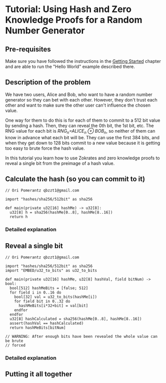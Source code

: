 # Tutorial: Using Hash and Zero Knowledge Proofs for a Random Number Generator

## Pre-requisites

Make sure you have followed the instructions in the [Getting Started](gettingstarted.md) chapter and are able to run the "Hello World" example described there.

## Description of the problem

We have two users, Alice and Bob, who want to have a random number generator so they can bet with each other. However, they don't trust each other
and want to make sure the other user can't influence the chosen value.

One way for them to do this is for each of them to commit to a 512 bit value by sending a hash. Then, they can reveal the 0th bit, the 1st bit, etc. The RNG value for 
each bit is *RNG<sub>n</sub>=ALICE<sub>n</sub> &oplus; BOB<sub>n</sub>*, so neither of them can know in advance what each bit will be. They can use the first 384 bits,
and when they get down to 128 bits commit to a new value because it is getting too easy to brute force the hash value.

In this tutorial you learn how to use Zokrates and zero knowledge proofs to reveal a single bit from the preimage of a hash value.

## Calculate the hash (so you can commit to it)

```
// Ori Pomerantz qbzzt1@gmail.com

import "hashes/sha256/512bit" as sha256

def main(private u32[16] hashMe) -> u32[8]:
  u32[8] h = sha256(hashMe[0..8], hashMe[8..16])
  return h
```

### Detailed explanation



## Reveal a single bit

```
// Ori Pomerantz qbzzt1@gmail.com

import "hashes/sha256/512bit" as sha256
import "EMBED/u32_to_bits" as u32_to_bits

def main(private u32[16] hashMe, u32[8] hashVal, field bitNum) -> bool:
  bool[512] hashMeBits = [false; 512]
  for field i in 0..16 do
    bool[32] val = u32_to_bits(hashMe[i])
    for field bit in 0..32 do
      hashMeBits[i*32+bit] = val[bit]
    endfor
  endfor
  u32[8] hashCalculated = sha256(hashMe[0..8], hashMe[8..16])
  assert(hashVal == hashCalculated)
  return hashMeBits[bitNum]

// WARNING: After enough bits have been revealed the whole value can be brute
// forced
```

### Detailed explanation


## Putting it all together
